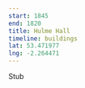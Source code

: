 ```yaml
---
start: 1845
end: 1820
title: Hulme Hall
timeline: buildings
lat: 53.471977
lng: -2.264471
---
```


Stub
